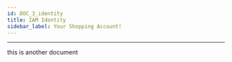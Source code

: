 ```yaml
---
id: DOC_3_identity
title: IAM Identity
sidebar_label: Your Shopping Account!
---
```

***
this is another document
